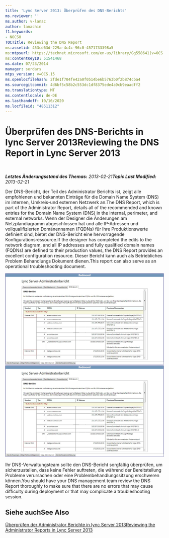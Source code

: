 ```yaml
---
title: 'Lync Server 2013: Überprüfen des DNS-Berichts'
ms.reviewer: ''
ms.author: v-lanac
author: lanachin
f1.keywords:
- NOCSH
TOCTitle: Reviewing the DNS Report
ms:assetid: 453cd63d-229a-4c4c-96c0-4571733398a5
ms:mtpsurl: https://technet.microsoft.com/en-us/library/Gg558641(v=OCS.15)
ms:contentKeyID: 51541468
ms.date: 07/23/2014
manager: serdars
mtps_version: v=OCS.15
ms.openlocfilehash: 2fde1f704fe42a0f0514be6b5763b0f2b874cba4
ms.sourcegitcommit: 4d6bf5c58b2c553dc1df8375ede4a9cb9eaadff2
ms.translationtype: MT
ms.contentlocale: de-DE
ms.lasthandoff: 10/16/2020
ms.locfileid: "48511312"
---
```

# <a name="reviewing-the-dns-report-in-lync-server-2013"></a><span data-ttu-id="9ab72-102">Überprüfen des DNS-Berichts in lync Server 2013</span><span class="sxs-lookup"><span data-stu-id="9ab72-102">Reviewing the DNS Report in Lync Server 2013</span></span>

<div data-xmlns="http://www.w3.org/1999/xhtml">

<div class="topic" data-xmlns="http://www.w3.org/1999/xhtml" data-msxsl="urn:schemas-microsoft-com:xslt" data-cs="https://msdn.microsoft.com/">

<div data-asp="https://msdn2.microsoft.com/asp">



</div>

<div id="mainSection">

<div id="mainBody">

<span> </span>

<span data-ttu-id="9ab72-103">_**Letztes Änderungsstand des Themas:** 2013-02-21_</span><span class="sxs-lookup"><span data-stu-id="9ab72-103">_**Topic Last Modified:** 2013-02-21_</span></span>

<span data-ttu-id="9ab72-104">Der DNS-Bericht, der Teil des Administrator Berichts ist, zeigt alle empfohlenen und bekannten Einträge für die Domain Name System (DNS) im internen, Umkreis-und externen Netzwerk an.</span><span class="sxs-lookup"><span data-stu-id="9ab72-104">The DNS Report, which is part of the Administrator Report, details all of the recommended and known entries for the Domain Name System (DNS) in the internal, perimeter, and external networks.</span></span> <span data-ttu-id="9ab72-105">Wenn der Designer die Änderungen am Netzplandiagramm abgeschlossen hat und alle IP-Adressen und vollqualifizierten Domänennamen (FQDNs) für Ihre Produktionswerte definiert sind, bietet der DNS-Bericht eine hervorragende Konfigurationsressource.</span><span class="sxs-lookup"><span data-stu-id="9ab72-105">If the designer has completed the edits to the network diagram, and all IP addresses and fully qualified domain names (FQDNs) are defined to their production values, the DNS Report provides an excellent configuration resource.</span></span> <span data-ttu-id="9ab72-106">Dieser Bericht kann auch als Betriebliches Problem Behandlungs Dokument dienen.</span><span class="sxs-lookup"><span data-stu-id="9ab72-106">This report can also serve as an operational troubleshooting document.</span></span>

<span data-ttu-id="9ab72-107">![DNS-Administrator Bericht](images/Gg558641.9dd1e810-ddc7-4816-a806-4239baf9ec51(OCS.15).jpg "DNS-Administrator Bericht")</span><span class="sxs-lookup"><span data-stu-id="9ab72-107">![DNS Admin Report](images/Gg558641.9dd1e810-ddc7-4816-a806-4239baf9ec51(OCS.15).jpg "DNS Admin Report")</span></span>

<span data-ttu-id="9ab72-108">Ihr DNS-Verwaltungsteam sollte den DNS-Bericht sorgfältig überprüfen, um sicherzustellen, dass keine Fehler auftreten, die während der Bereitstellung Probleme verursachen oder eine Problembehandlungssitzung erschweren können.</span><span class="sxs-lookup"><span data-stu-id="9ab72-108">You should have your DNS management team review the DNS Report thoroughly to make sure that there are no errors that may cause difficulty during deployment or that may complicate a troubleshooting session.</span></span>

<div>

## <a name="see-also"></a><span data-ttu-id="9ab72-109">Siehe auch</span><span class="sxs-lookup"><span data-stu-id="9ab72-109">See Also</span></span>


[<span data-ttu-id="9ab72-110">Überprüfen der Administrator Berichte in lync Server 2013</span><span class="sxs-lookup"><span data-stu-id="9ab72-110">Reviewing the Administrator Reports in Lync Server 2013</span></span>](lync-server-2013-reviewing-the-administrator-reports.md)  
  

</div>

</div>

<span> </span>

</div>

</div>

</div>

